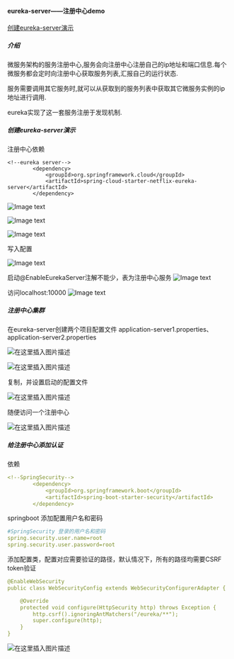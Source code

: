 #### eureka-server——注册中心demo

[介绍]: #####介绍

[创建eureka-server演示](#####创建eureka-server演示)

##### 介绍
微服务架构的服务注册中心,服务会向注册中心注册自己的ip地址和端口信息.每个微服务都会定时向注册中心获取服务列表,汇报自己的运行状态.

服务需要调用其它服务时,就可以从获取到的服务列表中获取其它微服务实例的ip地址进行调用.

eureka实现了这一套服务注册于发现机制.

##### 创建eureka-server演示

注册中心依赖
```$xslt
<!--eureka server-->
        <dependency>
            <groupId>org.springframework.cloud</groupId>
            <artifactId>spring-cloud-starter-netflix-eureka-server</artifactId>
        </dependency>
```

![Image text](https://img-blog.csdnimg.cn/20200710173633944.png?x-oss-process=image/watermark,type_ZmFuZ3poZW5naGVpdGk,shadow_10,text_aHR0cHM6Ly9ibG9nLmNzZG4ubmV0L3dlaXhpbl80NTUyODk4Nw==,size_16,color_FFFFFF,t_70)

![Image text](https://img-blog.csdnimg.cn/20200710173819259.png?x-oss-process=image/watermark,type_ZmFuZ3poZW5naGVpdGk,shadow_10,text_aHR0cHM6Ly9ibG9nLmNzZG4ubmV0L3dlaXhpbl80NTUyODk4Nw==,size_16,color_FFFFFF,t_70)

![Image text](https://img-blog.csdnimg.cn/20200710174021712.png?x-oss-process=image/watermark,type_ZmFuZ3poZW5naGVpdGk,shadow_10,text_aHR0cHM6Ly9ibG9nLmNzZG4ubmV0L3dlaXhpbl80NTUyODk4Nw==,size_16,color_FFFFFF,t_70)

写入配置

![Image text](https://img-blog.csdnimg.cn/20200710174300425.png?x-oss-process=image/watermark,type_ZmFuZ3poZW5naGVpdGk,shadow_10,text_aHR0cHM6Ly9ibG9nLmNzZG4ubmV0L3dlaXhpbl80NTUyODk4Nw==,size_16,color_FFFFFF,t_70)

启动@EnableEurekaServer注解不能少，表为注册中心服务
![Image text](https://img-blog.csdnimg.cn/20200710174427570.png)

访问localhost:10000
![Image text](https://img-blog.csdnimg.cn/202007101747195.png?x-oss-process=image/watermark,type_ZmFuZ3poZW5naGVpdGk,shadow_10,text_aHR0cHM6Ly9ibG9nLmNzZG4ubmV0L3dlaXhpbl80NTUyODk4Nw==,size_16,color_FFFFFF,t_70)

##### 注册中心集群

在eureka-server创建两个项目配置文件 application-server1.properties、application-server2.properties

![在这里插入图片描述](https://img-blog.csdnimg.cn/20200712230427200.png?x-oss-process=image/watermark,type_ZmFuZ3poZW5naGVpdGk,shadow_10,text_aHR0cHM6Ly9ibG9nLmNzZG4ubmV0L3dlaXhpbl80NTUyODk4Nw==,size_16,color_FFFFFF,t_70)

![在这里插入图片描述](https://img-blog.csdnimg.cn/20200712230435400.png?x-oss-process=image/watermark,type_ZmFuZ3poZW5naGVpdGk,shadow_10,text_aHR0cHM6Ly9ibG9nLmNzZG4ubmV0L3dlaXhpbl80NTUyODk4Nw==,size_16,color_FFFFFF,t_70)

复制，并设置启动的配置文件

![在这里插入图片描述](https://img-blog.csdnimg.cn/20200712230721359.png?x-oss-process=image/watermark,type_ZmFuZ3poZW5naGVpdGk,shadow_10,text_aHR0cHM6Ly9ibG9nLmNzZG4ubmV0L3dlaXhpbl80NTUyODk4Nw==,size_16,color_FFFFFF,t_70)

随便访问一个注册中心

![在这里插入图片描述](https://img-blog.csdnimg.cn/20200712230923501.png?x-oss-process=image/watermark,type_ZmFuZ3poZW5naGVpdGk,shadow_10,text_aHR0cHM6Ly9ibG9nLmNzZG4ubmV0L3dlaXhpbl80NTUyODk4Nw==,size_16,color_FFFFFF,t_70)

##### 给注册中心添加认证

依赖

```yaml
<!--SpringSecurity-->
        <dependency>
            <groupId>org.springframework.boot</groupId>
            <artifactId>spring-boot-starter-security</artifactId>
        </dependency>
```

springboot 添加配置用户名和密码

```yaml
#SpringSecurity 登录的用户名和密码
spring.security.user.name=root
spring.security.user.password=root
```

添加配置类，配置对应需要验证的路径，默认情况下，所有的路径均需要CSRF token验证
```yaml
@EnableWebSecurity
public class WebSecurityConfig extends WebSecurityConfigurerAdapter {

    @Override
    protected void configure(HttpSecurity http) throws Exception {
        http.csrf().ignoringAntMatchers("/eureka/**");
        super.configure(http);
    }
}
```

![在这里插入图片描述](https://img-blog.csdnimg.cn/20200713154743476.png?x-oss-process=image/watermark,type_ZmFuZ3poZW5naGVpdGk,shadow_10,text_aHR0cHM6Ly9ibG9nLmNzZG4ubmV0L3dlaXhpbl80NTUyODk4Nw==,size_16,color_FFFFFF,t_70)